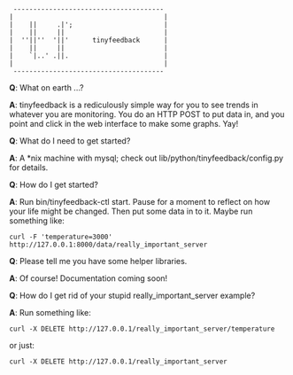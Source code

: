      --------------------------------------
    |                                      |
    |    ||     .|';                       |
    |    ||     ||                         |
    |  ''||''  '||'      tinyfeedback      |
    |    ||     ||                         |
    |    `|..' .||.                        |
    |                                      |
     --------------------------------------

**Q**: What on earth ...?

**A**: tinyfeedback is a rediculously simple way for you to see trends in whatever you are monitoring. You do an HTTP POST to put data in, and you point and click in the web interface to make some graphs. Yay!

**Q**: What do I need to get started?

**A**: A *nix machine with mysql; check out lib/python/tinyfeedback/config.py for details.

**Q**: How do I get started?

**A**: Run bin/tinyfeedback-ctl start. Pause for a moment to reflect on how your life might be changed. Then put some data in to it. Maybe run something like:

`curl -F 'temperature=3000' http://127.0.0.1:8000/data/really_important_server`

**Q**: Please tell me you have some helper libraries.

**A**: Of course! Documentation coming soon!

**Q**: How do I get rid of your stupid really_important_server example?

**A**: Run something like:

`curl -X DELETE http://127.0.0.1/really_important_server/temperature`

or just:

`curl -X DELETE http://127.0.0.1/really_important_server`
